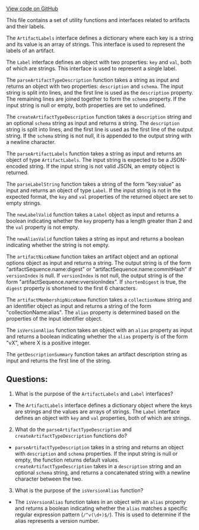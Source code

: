 [View code on GitHub](https://github.com/wandb/weave/weave-js/src/common/util/artifacts.ts)

This file contains a set of utility functions and interfaces related to artifacts and their labels. 

The `ArtifactLabels` interface defines a dictionary where each key is a string and its value is an array of strings. This interface is used to represent the labels of an artifact.

The `Label` interface defines an object with two properties: `key` and `val`, both of which are strings. This interface is used to represent a single label.

The `parseArtifactTypeDescription` function takes a string as input and returns an object with two properties: `description` and `schema`. The input string is split into lines, and the first line is used as the `description` property. The remaining lines are joined together to form the `schema` property. If the input string is null or empty, both properties are set to undefined.

The `createArtifactTypeDescription` function takes a `description` string and an optional `schema` string as input and returns a string. The `description` string is split into lines, and the first line is used as the first line of the output string. If the `schema` string is not null, it is appended to the output string with a newline character.

The `parseArtifactLabels` function takes a string as input and returns an object of type `ArtifactLabels`. The input string is expected to be a JSON-encoded string. If the input string is not valid JSON, an empty object is returned.

The `parseLabelString` function takes a string of the form "key:value" as input and returns an object of type `Label`. If the input string is not in the expected format, the `key` and `val` properties of the returned object are set to empty strings.

The `newLabelValid` function takes a `Label` object as input and returns a boolean indicating whether the `key` property has a length greater than 2 and the `val` property is not empty.

The `newAliasValid` function takes a string as input and returns a boolean indicating whether the string is not empty.

The `artifactNiceName` function takes an artifact object and an optional options object as input and returns a string. The output string is of the form "artifactSequence.name:digest" or "artifactSequence.name:commitHash" if `versionIndex` is null. If `versionIndex` is not null, the output string is of the form "artifactSequence.name:vversionIndex". If `shortenDigest` is true, the `digest` property is shortened to the first 6 characters.

The `artifactMembershipNiceName` function takes a `collectionName` string and an identifier object as input and returns a string of the form "collectionName:alias". The `alias` property is determined based on the properties of the input identifier object.

The `isVersionAlias` function takes an object with an `alias` property as input and returns a boolean indicating whether the `alias` property is of the form "vX", where X is a positive integer.

The `getDescriptionSummary` function takes an artifact description string as input and returns the first line of the string.
## Questions: 
 1. What is the purpose of the `ArtifactLabels` and `Label` interfaces?
- The `ArtifactLabels` interface defines a dictionary object where the keys are strings and the values are arrays of strings. The `Label` interface defines an object with `key` and `val` properties, both of which are strings.

2. What do the `parseArtifactTypeDescription` and `createArtifactTypeDescription` functions do?
- `parseArtifactTypeDescription` takes in a string and returns an object with `description` and `schema` properties. If the input string is null or empty, the function returns default values. `createArtifactTypeDescription` takes in a `description` string and an optional `schema` string, and returns a concatenated string with a newline character between the two.

3. What is the purpose of the `isVersionAlias` function?
- The `isVersionAlias` function takes in an object with an `alias` property and returns a boolean indicating whether the `alias` matches a specific regular expression pattern (`/^v(\d+)$/`). This is used to determine if the alias represents a version number.